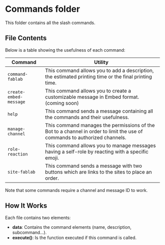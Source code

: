 # Commands folder

This folder contains all the slash commands.

## File Contents

Below is a table showing the usefulness of each command:

| Command | Utility |
|---|---|
| `command-fablab` | This command allows you to add a description, the estimated printing time or the final printing time. |
| `create-embed-message` | This command allows you to create a customizable message in Embed format. (coming soon) |
| `help` | This command sends a message containing all the commands and their usefulness. |
| `manage-channel` | This command manages the permissions of the Bot to a channel in order to limit the use of commands to authorized channels. |
| `role-reaction` | This command allows you to manage messages having a self-role by reacting with a specific emoji. |
| `site-fablab` | This command sends a message with two buttons which are links to the sites to place an order. |

Note that some commands require a channel and message ID to work.

## How It Works

Each file contains two elements:

- **data**: Contains the command elements (name, description, subcommand...).
- **execute()**: Is the function executed if this command is called.
